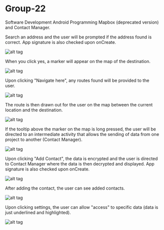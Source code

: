 # Group-22
Software Development Android Programming
Mapbox (deprecated version) and Contact Manager.

Search an address and the user will be prompted if the address found is correct. App signature is also checked upon onCreate.

![alt tag](http://i982.photobucket.com/albums/ae305/newbkilla/Screenshot_20160422-001536.png)

When you click yes, a marker will appear on the map of the destination.

![alt tag](http://i982.photobucket.com/albums/ae305/newbkilla/Screenshot_20160422-001546.png)

Upon clicking "Navigate here", any routes found will be provided to the user.

![alt tag](http://i982.photobucket.com/albums/ae305/newbkilla/Screenshot_20160422-001551.png)

The route is then drawn out for the user on the map between the current location and the destination.

![alt tag](http://i982.photobucket.com/albums/ae305/newbkilla/Screenshot_20160422-001610.png)

If the tooltip above the marker on the map is long pressed, the user will be directed to an intermediate activity that allows the sending of data from one project to another (Contact Manager).

![alt tag](http://i982.photobucket.com/albums/ae305/newbkilla/Screenshot_20160422-001737.png)

Upon clicking "Add Contact", the data is encrypted and the user is directed to Contact Manager where the data is then decrypted and displayed. App signature is also checked upon onCreate.

![alt tag](http://i982.photobucket.com/albums/ae305/newbkilla/Screenshot_20160422-001744.png)

After adding the contact, the user can see added contacts.

![alt tag](http://i982.photobucket.com/albums/ae305/newbkilla/Screenshot_20160422-001756.png)

Upon clicking settings, the user can allow "access" to specific data (data is just underlined and highlighted).

![alt tag](http://i982.photobucket.com/albums/ae305/newbkilla/Screenshot_20160422-001826.png)
